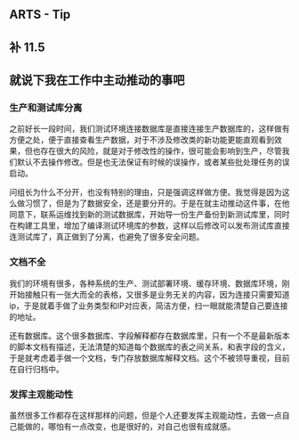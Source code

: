 ## ARTS - Tip
## 补 11.5
## 就说下我在工作中主动推动的事吧

### 生产和测试库分离
之前好长一段时间，我们测试环境连接数据库是直接连接生产数据库的，这样做有方便之处，便于直接查看生产数据，对于不涉及修改类的新功能更能直观看到效果，但也存在很大的风险，就是对于修改性的操作，很可能会影响到生产，尽管我们默认不去操作修改。但是也无法保证有时候的误操作，或者某些批处理任务的误启动。

问组长为什么不分开，也没有特别的理由，只是强调这样做方便。我觉得是因为这么做习惯了，但是为了数据安全，还是要分开的。于是在就主动推动这件事，在他同意下，联系运维找到新的测试数据库，开始导一份生产备份到新测试库里，同时在构建工具里，增加了编译测试环境库的参数，这样以后修改可以发布测试库直接连测试库了，真正做到了分离，也避免了很多安全问题。

### 文档不全
我们的环境有很多，各种系统的生产、测试部署环境、缓存环境、数据库环境，刚开始接触只有一张大而全的表格，又很多是业务无关的内容，因为连接只需要知道 ip，于是就着手做了业务类型和IP对应表，简洁方便，扫一眼就能清楚自己要连接的地址。

还有数据库。这个很多数据库、字段解释都存在数据库里，只有一个不是最新版本的脚本文档有描述，无法清楚的知道每个数据库的表之间关系，和表字段的含义，于是就考虑着手做一个文档，专门存放数据库解释文档。这个不被领导重视，目前在自行归档中。

### 发挥主观能动性
虽然很多工作都存在这样那样的问题，但是个人还要发挥主观能动性，去做一点自己能做的，哪怕有一点改变，也是很好的，对自己也很有成就感。
